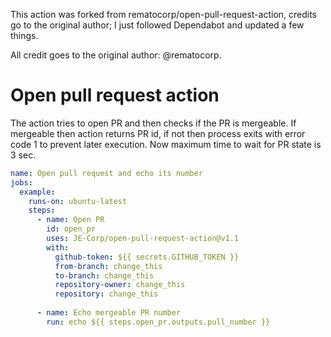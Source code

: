 This action was forked from rematocorp/open-pull-request-action, credits go to the original author; I just followed Dependabot and updated a few things.

All credit goes to the original author: @rematocorp.

# Open pull request action


The action tries to open PR and then checks if the PR is mergeable. If mergeable then action returns PR id, if not then process exits with error code 1 to prevent later execution.
Now maximum time to wait for PR state is 3 sec.

```yaml
name: Open pull request and echo its number
jobs:
  example:
    runs-on: ubuntu-latest
    steps:
      - name: Open PR
        id: open_pr
        uses: JE-Corp/open-pull-request-action@v1.1
        with:
          github-token: ${{ secrets.GITHUB_TOKEN }}
          from-branch: change_this
          to-branch: change_this
          repository-owner: change_this
          repository: change_this
          
      - name: Echo mergeable PR number
        run: echo ${{ steps.open_pr.outputs.pull_number }}
    
```
